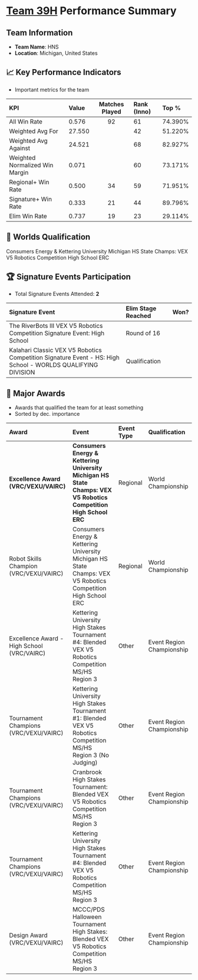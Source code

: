 # [Team 39H](https://https://www.robotevents.com/teams/V5RC/39H) Performance Summary

##  Team Information
- **Team Name**: HNS
- **Location**: Michigan, United States

## 📈 Key Performance Indicators
- Important metrics for the team

| KPI | Value | Matches Played | Rank (Inno) | Top % |
|:---|:-----|:--------------:|:----|:-----|
| All Win Rate | 0.576 | 92 | 61 | 74.390% |
| Weighted Avg For | 27.550 |  | 42 | 51.220% |
| Weighted Avg Against | 24.521 |  | 68 | 82.927% |
| Weighted Normalized Win Margin | 0.071 |  | 60 | 73.171% |
| Regional+ Win Rate | 0.500 | 34 | 59 | 71.951% |
| Signature+ Win Rate | 0.333 | 21 | 44 | 89.796% |
| Elim Win Rate | 0.737 | 19 | 23 | 29.114% |


## 🎯 Worlds Qualification
Consumers Energy & Kettering University Michigan HS State Champs: VEX V5 Robotics Competition High School ERC

## 🏆 Signature Events Participation
- Total Signature Events Attended: **2**

| Signature Event | Elim Stage Reached | Won? |
|:----------------|:-------------------|:----|
| The RiverBots III VEX V5 Robotics Competition Signature Event: High School | Round of 16 |  |
| Kalahari Classic VEX V5 Robotics Competition Signature Event - HS: High School - WORLDS QUALIFYING DIVISION | Qualification |  |


## 🥇 Major Awards
- Awards that qualified the team for at least something
- Sorted by dec. importance

| Award | Event | Event Type | Qualification |
|:------|:------|:-----------|:--------------|
| **Excellence Award (VRC/VEXU/VAIRC)** | **Consumers Energy & Kettering University Michigan HS State Champs: VEX V5 Robotics Competition High School ERC** | Regional | World Championship |
| Robot Skills Champion (VRC/VEXU/VAIRC) | Consumers Energy & Kettering University Michigan HS State Champs: VEX V5 Robotics Competition High School ERC | Regional | World Championship |
| Excellence Award - High School (VRC/VAIRC) | Kettering University High Stakes Tournament #4: Blended VEX V5 Robotics Competition MS/HS Region 3 | Other | Event Region Championship |
| Tournament Champions (VRC/VEXU/VAIRC) | Kettering University High Stakes Tournament #1: Blended VEX V5 Robotics Competition MS/HS Region 3 (No Judging) | Other | Event Region Championship |
| Tournament Champions (VRC/VEXU/VAIRC) | Cranbrook High Stakes Tournament: Blended VEX V5 Robotics Competition MS/HS Region 3 | Other | Event Region Championship |
| Tournament Champions (VRC/VEXU/VAIRC) | Kettering University High Stakes Tournament #4: Blended VEX V5 Robotics Competition MS/HS Region 3 | Other | Event Region Championship |
| Design Award (VRC/VEXU/VAIRC) | MCCC/PDS Halloween Tournament High Stakes: Blended VEX V5 Robotics Competition MS/HS Region 3 | Other | Event Region Championship |

